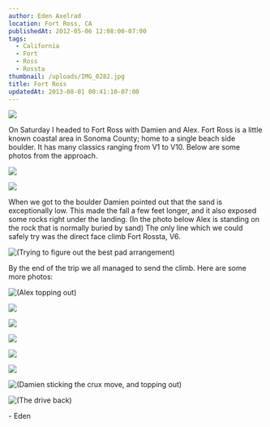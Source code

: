 ```yaml
---
author: Eden Axelrad
location: Fort Ross, CA
publishedAt: 2012-05-06 12:08:00-07:00
tags:
  - California
  - Fort
  - Ross
  - Rossta
thumbnail: /uploads/IMG_0282.jpg
title: Fort Ross
updatedAt: 2013-08-01 00:41:10-07:00
---
```


![](/uploads/IMG_0282.jpg)

On Saturday I headed to Fort Ross with Damien and Alex. Fort Ross is a little known coastal area in Sonoma County; home to a single beach side boulder. It has many classics ranging from V1 to V10. Below are some photos from the approach.

![](/uploads/IMG_0241.jpg)

![](/uploads/IMG_0246.jpg)

When we got to the boulder Damien pointed out that the sand is exceptionally low. This made the fall a few feet longer, and it also exposed some rocks right under the landing. (In the photo below Alex is standing on the rock that is normally buried by sand) The only line which we could safely try was the direct face climb Fort Rossta, V6.

![(Trying to figure out the best pad arrangement)](/uploads/IMG_0252.jpg)

By the end of the trip we all managed to send the climb. Here are some more photos:

![(Alex topping out)](/uploads/IMG_0256.jpg)

![](/uploads/IMG_0272.jpg)

![](/uploads/IMG_0273.jpg)

![](/uploads/IMG_0274.jpg)

![](/uploads/IMG_0275.jpg)

![](/uploads/IMG_0276.jpg)

![(Damien sticking the crux move, and topping out)](/uploads/IMG_0277.jpg)

![(The drive back)](/uploads/IMG_0287.jpg)

\- Eden
